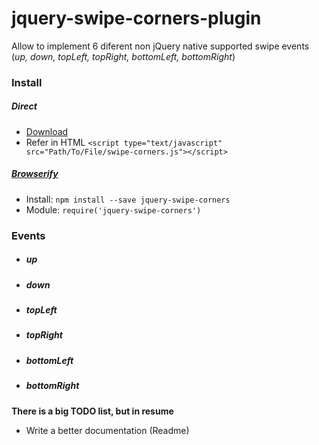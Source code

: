 # jquery-swipe-corners-plugin

Allow to implement 6 diferent non jQuery native supported swipe events (*up, down, topLeft, topRight, bottomLeft, bottomRight*)

### Install
##### Direct
* [Download](https://github.com/jjdltc/jquery-swipe-corners/archive/master.zip)
* Refer in HTML ```<script type="text/javascript" src="Path/To/File/swipe-corners.js"></script>```
  
##### [Browserify](http://browserify.org/)
* Install: ```npm install --save jquery-swipe-corners```
* Module: ```require('jquery-swipe-corners')```

### Events
*  ##### up
*  ##### down
*  ##### topLeft
*  ##### topRight
*  ##### bottomLeft
*  ##### bottomRight

**There is a big TODO list, but in resume**
* Write a better documentation (Readme)